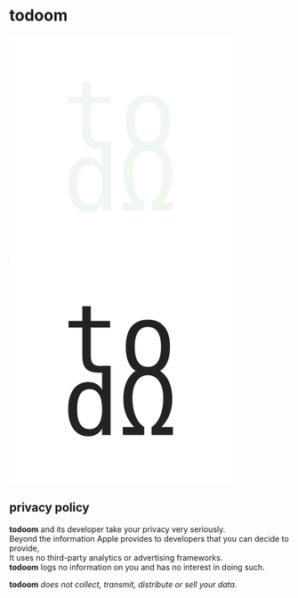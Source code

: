 # todoom

![logo](./todoom-dark.svg#gh-dark-mode-only)
![logo](./todoom-light.svg#gh-light-mode-only)

## privacy policy

**todoom** and its developer take your privacy very seriously.  
Beyond the information Apple provides to developers that you can decide to provide,  
It uses no third-party analytics or advertising frameworks.  
**todoom** logs no information on you and has no interest in doing such.  

**todoom** *does not collect, transmit, distribute or sell your data.*
